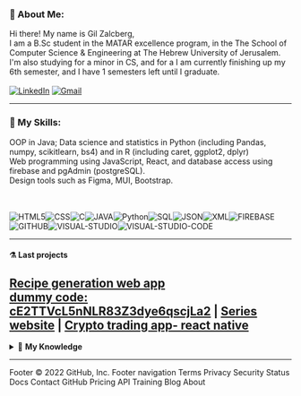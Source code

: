 <!-- About Me -->
### 🦁 About Me: 
Hi there!
My name is Gil Zalcberg, <br/>
I am a B.Sc student in the MATAR excellence program,
in the The School of Computer Science & Engineering at The Hebrew University of Jerusalem.
I'm also studying for a minor in CS, and for a 
I am currently finishing up my 6th semester, and I have 1 semesters left until I graduate.
<br/><br/>[![LinkedIn](https://img.shields.io/badge/linkedin-%230077B5.svg?&style=for-the-badge&logo=linkedin&logoColor=white)](https://www.linkedin.com/in/gil-zalcberg-234b481ba/) 
[![Gmail](https://img.shields.io/badge/Gmail-D14836?style=for-the-badge&logo=gmail&logoColor=white)](mailto:gilzalcberg96@gmail.com)
<!--END About me -->

---

<!-- My skills -->
### 🔧 My Skills:
OOP in Java; 
Data science and statistics in Python (including Pandas, numpy, scikitlearn, bs4)
and in R (including caret, ggplot2, dplyr) <br/>
Web programming using JavaScript, React, and database access using firebase and pgAdmin (postgreSQL).
</br>
Design tools such as Figma, MUI, Bootstrap.</br>

<br/> <br/>
![HTML5](https://img.icons8.com/color/30/html-5.png)![CSS](https://img.icons8.com/color/30/css.png)![C](https://img.icons8.com/color/30/c-sharp-logo.png)![JAVA](https://img.icons8.com/color/30/java.png)![Python](https://img.icons8.com/color/30/python.png)![SQL](https://img.icons8.com/color/30/sql.png)![JSON](https://img.icons8.com/color/30/json.png)![XML](https://img.icons8.com/color/30/xml.png)![FIREBASE](https://img.icons8.com/color/30/firebase.png)![GITHUB](https://img.icons8.com/color/30/github.png)![VISUAL-STUDIO](https://img.icons8.com/color/30/visual-studio.png)![VISUAL-STUDIO-CODE](https://img.icons8.com/color/30/visual-studio-code-2019.png)
<!-- END My skills -->

---



#### ⚗️ Last projects
[Recipe generation web app </br> dummy code: cE2TTVcL5nNLR83Z3dye6qscjLa2](https://grandma-cooked-oatmeal.web.app/) | 
[Series website](https://github.com/idankauf-hub/MovieDB) | 
[Crypto trading app- react native](https://github.com/idankauf-hub/cointerest) 
---


<!-- My Knowledge-LIST:START -->
<details>
    <summary>🔬 <b>My Knowledge</b></summary><br/>

* <details>
    <summary><b>JAVA</b></summary><br/>
    advanced concepts in Java object-oriented programming such as polymorphism, abstract Classes, interface realization, exception hierarchy, Enums. Event driven programming based on polymorphic event handlers, design and implement software systems in Java GUI.
  </details>
    
* <details>
    <summary><b>Big-Data</b></summary><br/>
    knowledge at data analytics life cycle, EDA, linear and logistic regression, Missing values treatment, classification and evaluation </br>
 ML models like random forests, decision trees, KNN, SVM, unsupervised algorithms etc.
  </details>
    

 ---
<!-- My Knowledge-LIST:END -->
</details>
<!-- My Projects -->
Footer
© 2022 GitHub, Inc.
Footer navigation
Terms
Privacy
Security
Status
Docs
Contact GitHub
Pricing
API
Training
Blog
About
